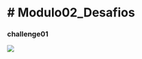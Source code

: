 <h1># Modulo02_Desafios</h1>
<h3>challenge01</h3>
<img src=”https://user-images.githubusercontent.com/28874479/84829865-da76e380-affe-11ea-90e2-73f8f3c4c75c.PNG”>

